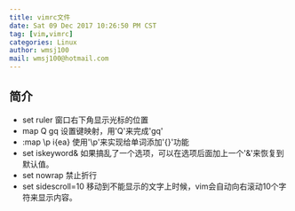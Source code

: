 ```yaml
---
title: vimrc文件
date: Sat 09 Dec 2017 10:26:50 PM CST
tag: [vim,vimrc]
categories: Linux
author: wmsj100
mail: wmsj100@hotmail.com
---
```


## 简介
- set ruler 窗口右下角显示光标的位置
- map Q gq 设置键映射，用'Q'来完成'gq'
- :map \p i{<Esc>ea}<Esc> 使用'\p'来实现给单词添加'{}'功能
- set iskeyword& 如果搞乱了一个选项，可以在选项后面加上一个'&'来恢复到默认值。
- set nowrap 禁止折行
- set sidescroll=10 移动到不能显示的文字上时候，vim会自动向右滚动10个字符来显示内容。
